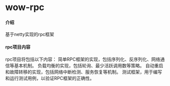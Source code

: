 # wow-rpc

#### 介绍
基于netty实现的rpc框架

#### rpc项目内容
rpc项目将包括以下内容：
简单RPC框架的实现，包括序列化、反序列化、网络通信等基本机制。
负载均衡的实现，包括轮询、最少活跃调用数等策略。
自动重启和故障转移的实现，包括网络中断检测、服务恢复等机制。
测试框架，用于编写和运行测试用例，以验证RPC框架的正确性。
